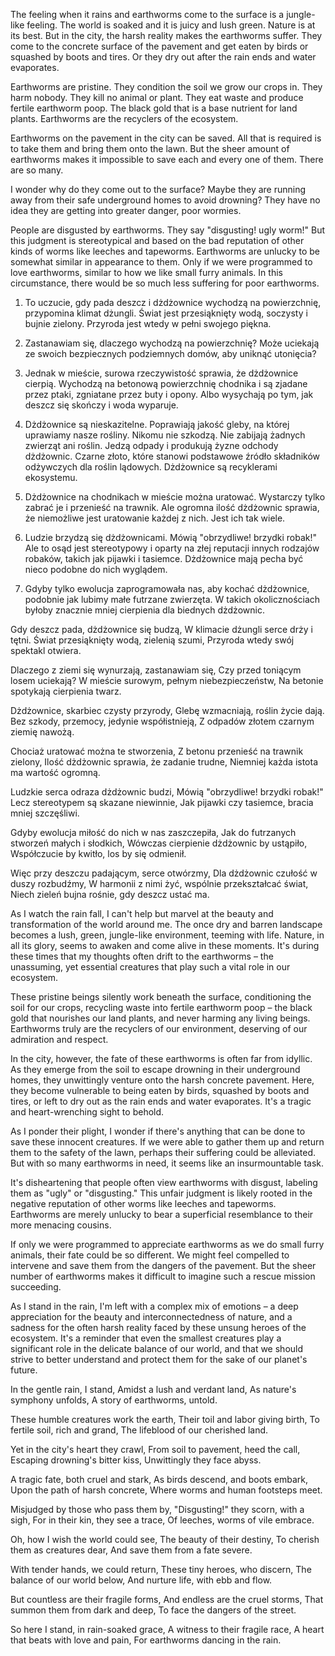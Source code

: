 The feeling when it rains and earthworms come to the surface is a jungle-like feeling. The world is soaked and it is juicy and lush green. Nature is at its best. But in the city, the harsh reality makes the earthworms suffer. They come to the concrete surface of the pavement and get eaten by birds or squashed by boots and tires. Or they dry out after the rain ends and water evaporates.

Earthworms are pristine. They condition the soil we grow our crops in. They harm nobody. They kill no animal or plant. They eat waste and produce fertile earthworm poop. The black gold that is a base nutrient for land plants. Earthworms are the recyclers of the ecosystem.

Earthworms on the pavement in the city can be saved. All that is required is to take them and bring them onto the lawn. But the sheer amount of earthworms makes it impossible to save each and every one of them. There are so many.

I wonder why do they come out to the surface? Maybe they are running away from their safe underground homes to avoid drowning? They have no idea they are getting into greater danger, poor wormies.

People are disgusted by earthworms. They say "disgusting! ugly worm!" But this judgment is stereotypical and based on the bad reputation of other kinds of worms like leeches and tapeworms. Earthworms are unlucky to be somewhat similar in appearance to them. Only if we were programmed to love earthworms, similar to how we like small furry animals. In this circumstance, there would be so much less suffering for poor earthworms.




1. To uczucie, gdy pada deszcz i dżdżownice wychodzą na powierzchnię, przypomina klimat dżungli. Świat jest przesiąknięty wodą, soczysty i bujnie zielony. Przyroda jest wtedy w pełni swojego piękna.

2. Zastanawiam się, dlaczego wychodzą na powierzchnię? Może uciekają ze swoich bezpiecznych podziemnych domów, aby uniknąć utonięcia?

3. Jednak w mieście, surowa rzeczywistość sprawia, że dżdżownice cierpią. Wychodzą na betonową powierzchnię chodnika i są zjadane przez ptaki, zgniatane przez buty i opony. Albo wysychają po tym, jak deszcz się skończy i woda wyparuje.

4. Dżdżownice są nieskazitelne. Poprawiają jakość gleby, na której uprawiamy nasze rośliny. Nikomu nie szkodzą. Nie zabijają żadnych zwierząt ani roślin. Jedzą odpady i produkują żyzne odchody dżdżownic. Czarne złoto, które stanowi podstawowe źródło składników odżywczych dla roślin lądowych. Dżdżownice są recyklerami ekosystemu.

5. Dżdżownice na chodnikach w mieście można uratować. Wystarczy tylko zabrać je i przenieść na trawnik. Ale ogromna ilość dżdżownic sprawia, że niemożliwe jest uratowanie każdej z nich. Jest ich tak wiele.

6. Ludzie brzydzą się dżdżownicami. Mówią "obrzydliwe! brzydki robak!" Ale to osąd jest stereotypowy i oparty na złej reputacji innych rodzajów robaków, takich jak pijawki i tasiemce. Dżdżownice mają pecha być nieco podobne do nich wyglądem.

7. Gdyby tylko ewolucja zaprogramowała nas, aby kochać dżdżownice, podobnie jak lubimy małe futrzane zwierzęta. W takich okolicznościach byłoby znacznie mniej cierpienia dla biednych dżdżownic.




Gdy deszcz pada, dżdżownice się budzą,
W klimacie dżungli serce drży i tętni.
Świat przesiąknięty wodą, zielenią szumi,
Przyroda wtedy swój spektakl otwiera.

Dlaczego z ziemi się wynurzają, zastanawiam się,
Czy przed toniącym losem uciekają?
W mieście surowym, pełnym niebezpieczeństw,
Na betonie spotykają cierpienia twarz.

Dżdżownice, skarbiec czysty przyrody,
Glebę wzmacniają, roślin życie dają.
Bez szkody, przemocy, jedynie współistnieją,
Z odpadów złotem czarnym ziemię nawożą.

Chociaż uratować można te stworzenia,
Z betonu przenieść na trawnik zielony,
Ilość dżdżownic sprawia, że zadanie trudne,
Niemniej każda istota ma wartość ogromną.

Ludzkie serca odraza dżdżownic budzi,
Mówią "obrzydliwe! brzydki robak!"
Lecz stereotypem są skazane niewinnie,
Jak pijawki czy tasiemce, bracia mniej szczęśliwi.

Gdyby ewolucja miłość do nich w nas zaszczepiła,
Jak do futrzanych stworzeń małych i słodkich,
Wówczas cierpienie dżdżownic by ustąpiło,
Współczucie by kwitło, los by się odmienił.

Więc przy deszczu padającym, serce otwórzmy,
Dla dżdżownic czułość w duszy rozbudźmy,
W harmonii z nimi żyć, wspólnie przekształcać świat,
Niech zieleń bujna rośnie, gdy deszcz ustać ma.




As I watch the rain fall, I can't help but marvel at the beauty and transformation of the world around me. The once dry and barren landscape becomes a lush, green, jungle-like environment, teeming with life. Nature, in all its glory, seems to awaken and come alive in these moments. It's during these times that my thoughts often drift to the earthworms – the unassuming, yet essential creatures that play such a vital role in our ecosystem.

These pristine beings silently work beneath the surface, conditioning the soil for our crops, recycling waste into fertile earthworm poop – the black gold that nourishes our land plants, and never harming any living beings. Earthworms truly are the recyclers of our environment, deserving of our admiration and respect.

In the city, however, the fate of these earthworms is often far from idyllic. As they emerge from the soil to escape drowning in their underground homes, they unwittingly venture onto the harsh concrete pavement. Here, they become vulnerable to being eaten by birds, squashed by boots and tires, or left to dry out as the rain ends and water evaporates. It's a tragic and heart-wrenching sight to behold.

As I ponder their plight, I wonder if there's anything that can be done to save these innocent creatures. If we were able to gather them up and return them to the safety of the lawn, perhaps their suffering could be alleviated. But with so many earthworms in need, it seems like an insurmountable task.

It's disheartening that people often view earthworms with disgust, labeling them as "ugly" or "disgusting." This unfair judgment is likely rooted in the negative reputation of other worms like leeches and tapeworms. Earthworms are merely unlucky to bear a superficial resemblance to their more menacing cousins.

If only we were programmed to appreciate earthworms as we do small furry animals, their fate could be so different. We might feel compelled to intervene and save them from the dangers of the pavement. But the sheer number of earthworms makes it difficult to imagine such a rescue mission succeeding.

As I stand in the rain, I'm left with a complex mix of emotions – a deep appreciation for the beauty and interconnectedness of nature, and a sadness for the often harsh reality faced by these unsung heroes of the ecosystem. It's a reminder that even the smallest creatures play a significant role in the delicate balance of our world, and that we should strive to better understand and protect them for the sake of our planet's future.




In the gentle rain, I stand,
Amidst a lush and verdant land,
As nature's symphony unfolds,
A story of earthworms, untold.

These humble creatures work the earth,
Their toil and labor giving birth,
To fertile soil, rich and grand,
The lifeblood of our cherished land.

Yet in the city's heart they crawl,
From soil to pavement, heed the call,
Escaping drowning's bitter kiss,
Unwittingly they face abyss.

A tragic fate, both cruel and stark,
As birds descend, and boots embark,
Upon the path of harsh concrete,
Where worms and human footsteps meet.

Misjudged by those who pass them by,
"Disgusting!" they scorn, with a sigh,
For in their kin, they see a trace,
Of leeches, worms of vile embrace.

Oh, how I wish the world could see,
The beauty of their destiny,
To cherish them as creatures dear,
And save them from a fate severe.

With tender hands, we could return,
These tiny heroes, who discern,
The balance of our world below,
And nurture life, with ebb and flow.

But countless are their fragile forms,
And endless are the cruel storms,
That summon them from dark and deep,
To face the dangers of the street.

So here I stand, in rain-soaked grace,
A witness to their fragile race,
A heart that beats with love and pain,
For earthworms dancing in the rain.
